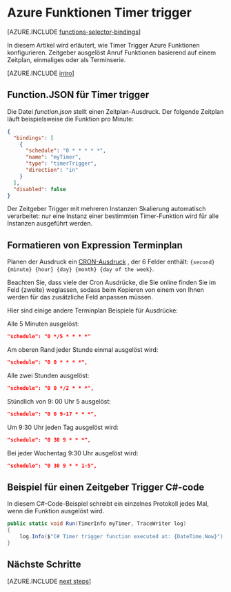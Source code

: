 <properties
    pageTitle="Azure Funktionen Timer Trigger | Microsoft Azure"
    description="Verstehen Sie, wie Timer Trigger in Azure-Funktionen verwenden."
    services="functions"
    documentationCenter="na"
    authors="christopheranderson"
    manager="erikre"
    editor=""
    tags=""
    keywords="Azure-Funktionen, Funktionen Verarbeitung von Ereignissen, dynamische berechnen, ohne Server Architektur"/>

<tags
    ms.service="functions"
    ms.devlang="multiple"
    ms.topic="reference"
    ms.tgt_pltfrm="multiple"
    ms.workload="na"
    ms.date="08/22/2016"
    ms.author="chrande; glenga"/>

# <a name="azure-functions-timer-trigger"></a>Azure Funktionen Timer trigger

[AZURE.INCLUDE [functions-selector-bindings](../../includes/functions-selector-bindings.md)]

In diesem Artikel wird erläutert, wie Timer Trigger Azure Funktionen konfigurieren. Zeitgeber ausgelöst Anruf Funktionen basierend auf einem Zeitplan, einmaliges oder als Terminserie.  

[AZURE.INCLUDE [intro](../../includes/functions-bindings-intro.md)] 

## <a name="functionjson-for-timer-trigger"></a>Function.JSON für Timer trigger

Die Datei *function.json* stellt einen Zeitplan-Ausdruck. Der folgende Zeitplan läuft beispielsweise die Funktion pro Minute:

```json
{
  "bindings": [
    {
      "schedule": "0 * * * * *",
      "name": "myTimer",
      "type": "timerTrigger",
      "direction": "in"
    }
  ],
  "disabled": false
}
```

Der Zeitgeber Trigger mit mehreren Instanzen Skalierung automatisch verarbeitet: nur eine Instanz einer bestimmten Timer-Funktion wird für alle Instanzen ausgeführt werden.

## <a name="format-of-schedule-expression"></a>Formatieren von Expression Terminplan

Planen der Ausdruck ein [CRON-Ausdruck](http://en.wikipedia.org/wiki/Cron#CRON_expression) , der 6 Felder enthält: `{second} {minute} {hour} {day} {month} {day of the week}`. 

Beachten Sie, dass viele der Cron Ausdrücke, die Sie online finden Sie im Feld {zweite} weglassen, sodass beim Kopieren von einem von Ihnen werden für das zusätzliche Feld anpassen müssen. 

Hier sind einige andere Terminplan Beispiele für Ausdrücke:

Alle 5 Minuten ausgelöst:

```json
"schedule": "0 */5 * * * *"
```

Am oberen Rand jeder Stunde einmal ausgelöst wird:

```json
"schedule": "0 0 * * * *",
```

Alle zwei Stunden ausgelöst:

```json
"schedule": "0 0 */2 * * *",
```

Stündlich von 9: 00 Uhr 5 ausgelöst:

```json
"schedule": "0 0 9-17 * * *",
```

Um 9:30 Uhr jeden Tag ausgelöst wird:

```json
"schedule": "0 30 9 * * *",
```

Bei jeder Wochentag 9:30 Uhr ausgelöst wird:

```json
"schedule": "0 30 9 * * 1-5",
```

## <a name="timer-trigger-c-code-example"></a>Beispiel für einen Zeitgeber Trigger C#-code

In diesem C#-Code-Beispiel schreibt ein einzelnes Protokoll jedes Mal, wenn die Funktion ausgelöst wird.

```csharp
public static void Run(TimerInfo myTimer, TraceWriter log)
{
    log.Info($"C# Timer trigger function executed at: {DateTime.Now}");    
}
```

## <a name="next-steps"></a>Nächste Schritte

[AZURE.INCLUDE [next steps](../../includes/functions-bindings-next-steps.md)] 
